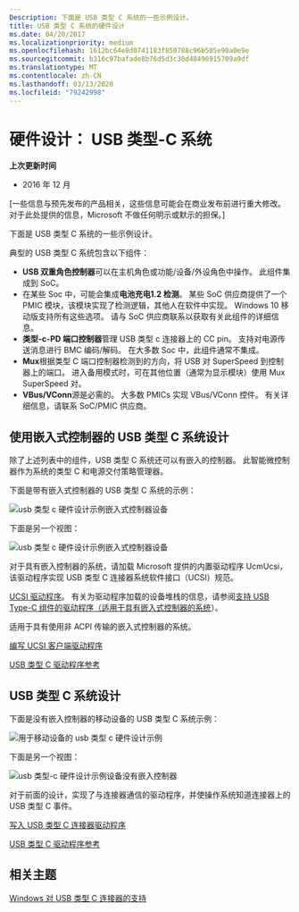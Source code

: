```yaml
---
Description: 下面是 USB 类型 C 系统的一些示例设计。
title: USB 类型 C 系统的硬件设计
ms.date: 04/20/2017
ms.localizationpriority: medium
ms.openlocfilehash: 1612bc64e8d0741183f850788c96b505e98a0e9e
ms.sourcegitcommit: b316c97bafade8b76d5d3c30d48496915709a9df
ms.translationtype: MT
ms.contentlocale: zh-CN
ms.lasthandoff: 03/13/2020
ms.locfileid: "79242998"
---
```

# <a name="hardware-design-usb-type-c-systems"></a>硬件设计： USB 类型-C 系统


**上次更新时间**

-   2016 年 12 月

\[一些信息与预先发布的产品相关，这些信息可能会在商业发布前进行重大修改。 对于此处提供的信息，Microsoft 不做任何明示或默示的担保。\]

下面是 USB 类型 C 系统的一些示例设计。

典型的 USB 类型 C 系统包含以下组件：

-   **USB 双重角色控制器**可以在主机角色或功能/设备/外设角色中操作。 此组件集成到 SoC。
-   在某些 Soc 中，可能会集成**电池充电1.2 检测**。 某些 SoC 供应商提供了一个 PMIC 模块，该模块实现了检测逻辑，其他人在软件中实现。 Windows 10 移动版支持所有这些选项。 请与 SoC 供应商联系以获取有关此组件的详细信息。
-   **类型-c-PD 端口控制器**管理 USB 类型 c 连接器上的 CC pin。 支持对电源传送消息进行 BMC 编码/解码。 在大多数 Soc 中，此组件通常不集成。
-   **Mux**根据类型 C 端口控制器检测到的方向，将 USB 对 SuperSpeed 到控制器上的端口。 进入备用模式时，可在其他位置（通常为显示模块）使用 Mux SuperSpeed 对。
-   **VBus/VConn**源是必需的。 大多数 PMICs 实现 VBus/VConn 控件。 有关详细信息，请联系 SoC/PMIC 供应商。

## <a href="" id="emb"></a>使用嵌入式控制器的 USB 类型 C 系统设计


除了上述列表中的组件，USB 类型 C 系统还可以有嵌入的控制器。 此智能微控制器作为系统的类型 C 和电源交付策略管理器。

下面是带有嵌入式控制器的 USB 类型 C 系统的示例：

![usb 类型 c 硬件设计示例嵌入式控制器设备](images/type-c-hw1.png)

下面是另一个视图：

![usb 类型 c 硬件设计示例嵌入式控制器设备](images/type-c-hw1-1.png)

对于具有嵌入控制器的系统，请加载 Microsoft 提供的内置驱动程序 UcmUcsi，该驱动程序实现 USB 类型 C 连接器系统软件接口（UCSI）规范。

[UCSI 驱动程序](ucsi.md)。 有关为驱动程序加载的设备堆栈的信息，请参阅[支持 USB Type-C 组件的驱动程序（适用于具有嵌入式控制器的系统](architecture--usb-type-c-in-a-windows-system.md#drivers)）。


适用于具有使用非 ACPI 传输的嵌入式控制器的系统。 

[编写 UCSI 客户端驱动程序](write-a-ucsi-driver.md)

[USB 类型 C 驱动程序参考](https://docs.microsoft.com/windows-hardware/drivers/ddi/_usbref/#type-c-driver-reference)

## <a href="" id="hardware"></a>USB 类型 C 系统设计


下面是没有嵌入控制器的移动设备的 USB 类型 C 系统示例：

![用于移动设备的 usb 类型 c 硬件设计示例](images/type-c-hw2.png)

下面是另一个视图：

![usb 类型-c 硬件设计示例设备没有嵌入控制器](images/type-c-hw2-1.png)

对于前面的设计，实现了与连接器通信的驱动程序，并使操作系统知道连接器上的 USB 类型 C 事件。

[写入 USB 类型 C 连接器驱动程序](bring-up-a-usb-type-c-connector-on-a-windows-system.md)

[USB 类型 C 驱动程序参考](https://docs.microsoft.com/windows-hardware/drivers/ddi/_usbref/#type-c-driver-reference)

## <a name="related-topics"></a>相关主题
[Windows 对 USB 类型 C 连接器的支持](oem-tasks-for-bringing-up-a-usb-typec.md)  



